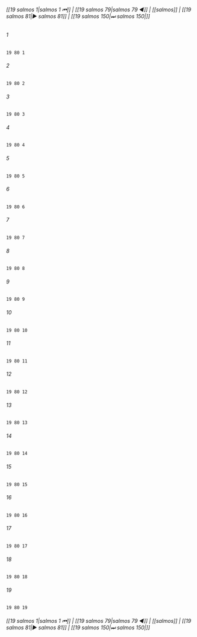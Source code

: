 
###### [[19 salmos 1|salmos 1 ⏮]] | [[19 salmos 79|salmos 79 ◀]] | [[salmos]] | [[19 salmos 81|▶ salmos 81]] | [[19 salmos 150|⏭ salmos 150|]]

###### 1
``` verse
19 80 1 
```
###### 2
``` verse
19 80 2 
```
###### 3
``` verse
19 80 3 
```
###### 4
``` verse
19 80 4 
```
###### 5
``` verse
19 80 5 
```
###### 6
``` verse
19 80 6 
```
###### 7
``` verse
19 80 7 
```
###### 8
``` verse
19 80 8 
```
###### 9
``` verse
19 80 9 
```
###### 10
``` verse
19 80 10 
```
###### 11
``` verse
19 80 11 
```
###### 12
``` verse
19 80 12 
```
###### 13
``` verse
19 80 13 
```
###### 14
``` verse
19 80 14 
```
###### 15
``` verse
19 80 15 
```
###### 16
``` verse
19 80 16 
```
###### 17
``` verse
19 80 17 
```
###### 18
``` verse
19 80 18 
```
###### 19
``` verse
19 80 19 
```

###### [[19 salmos 1|salmos 1 ⏮]] | [[19 salmos 79|salmos 79 ◀]] | [[salmos]] | [[19 salmos 81|▶ salmos 81]] | [[19 salmos 150|⏭ salmos 150|]]

